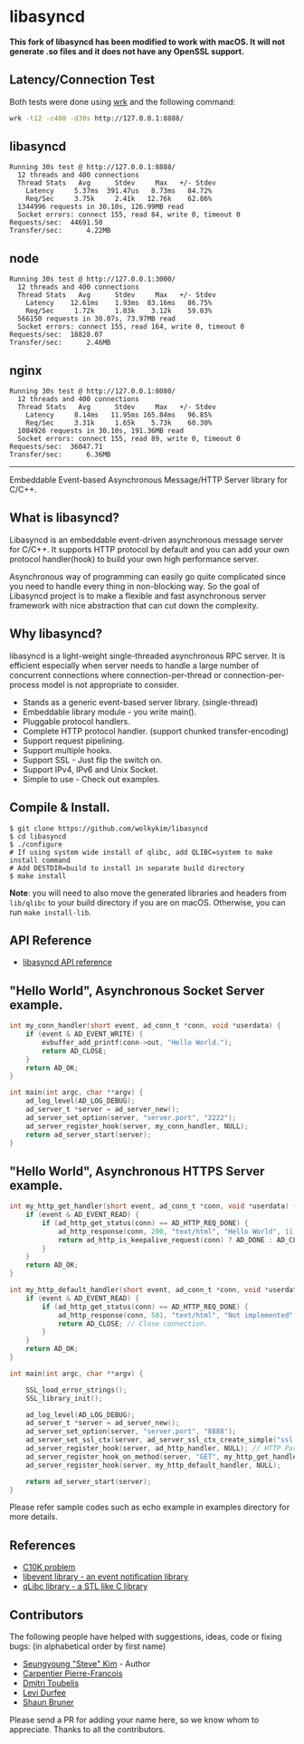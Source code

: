 libasyncd
=========


__This fork of libasyncd has been modified to work with macOS. It will not generate .so files and it does not have any OpenSSL support.__


## Latency/Connection Test

Both tests were done using [wrk](https://github.com/wg/wrk) and the following command:

```bash
wrk -t12 -c400 -d30s http://127.0.0.1:8888/
```

libasyncd
---
```
Running 30s test @ http://127.0.0.1:8888/
  12 threads and 400 connections
  Thread Stats   Avg      Stdev     Max   +/- Stdev
    Latency     5.37ms  391.47us   8.73ms   84.72%
    Req/Sec     3.75k     2.41k   12.76k    62.86%
  1344996 requests in 30.10s, 126.99MB read
  Socket errors: connect 155, read 84, write 0, timeout 0
Requests/sec:  44691.50
Transfer/sec:      4.22MB
```

node
---
```
Running 30s test @ http://127.0.0.1:3000/
  12 threads and 400 connections
  Thread Stats   Avg      Stdev     Max   +/- Stdev
    Latency    12.61ms    1.93ms  83.16ms   86.75%
    Req/Sec     1.72k     1.03k    3.12k    59.03%
  566150 requests in 30.07s, 73.97MB read
  Socket errors: connect 155, read 164, write 0, timeout 0
Requests/sec:  18828.07
Transfer/sec:      2.46MB
```

nginx
---
```
Running 30s test @ http://127.0.0.1:8080/
  12 threads and 400 connections
  Thread Stats   Avg      Stdev     Max   +/- Stdev
    Latency     8.14ms   11.95ms 165.84ms   96.85%
    Req/Sec     3.31k     1.65k    5.73k    60.30%
  1084926 requests in 30.10s, 191.36MB read
  Socket errors: connect 155, read 89, write 0, timeout 0
Requests/sec:  36047.71
Transfer/sec:      6.36MB
```




---

Embeddable Event-based Asynchronous Message/HTTP Server library for C/C++.



## What is libasyncd?

Libasyncd is an embeddable event-driven asynchronous message server for C/C++.
It supports HTTP protocol by default and you can add your own protocol handler(hook)
to build your own high performance server.

Asynchronous way of programming can easily go quite complicated since you need to
handle every thing in non-blocking way. So the goal of Libasyncd project is
to make a flexible and fast asynchronous server framework with nice abstraction that
can cut down the complexity.

## Why libasyncd?

libasyncd is a light-weight single-threaded asynchronous RPC server. It is efficient
especially when server needs to handle a large number of concurrent connections where
connection-per-thread or connection-per-process model is not appropriate to consider.

* Stands as a generic event-based server library. (single-thread)
* Embeddable library module - you write main().
* Pluggable protocol handlers.
* Complete HTTP protocol handler. (support chunked transfer-encoding)
* Support request pipelining.
* Support multiple hooks.
* Support SSL - Just flip the switch on.
* Support IPv4, IPv6 and Unix Socket.
* Simple to use - Check out examples.

## Compile & Install.
```
$ git clone https://github.com/wolkykim/libasyncd
$ cd libasyncd
$ ./configure
# If using system wide install of qlibc, add QLIBC=system to make install command
# Add DESTDIR=build to install in separate build directory
$ make install
```

**Note**: you will need to also move the generated libraries and headers from `lib/qlibc` to your build directory if you are on macOS. Otherwise, you can run `make install-lib`.

## API Reference

* [libasyncd API reference](http://wolkykim.github.io/libasyncd/doc/html/globals_func.html)

## "Hello World", Asynchronous Socket Server example.
```c
int my_conn_handler(short event, ad_conn_t *conn, void *userdata) {
    if (event & AD_EVENT_WRITE) {
        evbuffer_add_printf(conn->out, "Hello World.");
        return AD_CLOSE;
    }
    return AD_OK;
}

int main(int argc, char **argv) {
    ad_log_level(AD_LOG_DEBUG);
    ad_server_t *server = ad_server_new();
    ad_server_set_option(server, "server.port", "2222");
    ad_server_register_hook(server, my_conn_handler, NULL);
    return ad_server_start(server);
}
```

## "Hello World", Asynchronous HTTPS Server example.
```c
int my_http_get_handler(short event, ad_conn_t *conn, void *userdata) {
    if (event & AD_EVENT_READ) {
        if (ad_http_get_status(conn) == AD_HTTP_REQ_DONE) {
            ad_http_response(conn, 200, "text/html", "Hello World", 11);
            return ad_http_is_keepalive_request(conn) ? AD_DONE : AD_CLOSE;
        }
    }
    return AD_OK;
}

int my_http_default_handler(short event, ad_conn_t *conn, void *userdata) {
    if (event & AD_EVENT_READ) {
        if (ad_http_get_status(conn) == AD_HTTP_REQ_DONE) {
            ad_http_response(conn, 501, "text/html", "Not implemented", 15);
            return AD_CLOSE; // Close connection.
        }
    }
    return AD_OK;
}

int main(int argc, char **argv) {

    SSL_load_error_strings();
    SSL_library_init();

    ad_log_level(AD_LOG_DEBUG);
    ad_server_t *server = ad_server_new();
    ad_server_set_option(server, "server.port", "8888");
    ad_server_set_ssl_ctx(server, ad_server_ssl_ctx_create_simple("ssl.cert", "ssl.pkey"));
    ad_server_register_hook(server, ad_http_handler, NULL); // HTTP Parser is also a hook.
    ad_server_register_hook_on_method(server, "GET", my_http_get_handler, NULL);
    ad_server_register_hook(server, my_http_default_handler, NULL);

    return ad_server_start(server);
}
```

Please refer sample codes such as echo example in examples directory for more details.

## References

* [C10K problem](http://en.wikipedia.org/wiki/C10k_problem)
* [libevent library - an event notification library](http://libevent.org/)
* [qLibc library - a STL like C library](http://wolkykim.github.io/qlibc/)

## Contributors

The following people have helped with suggestions, ideas, code or fixing bugs:
(in alphabetical order by first name)

* [Seungyoung "Steve" Kim](https://github.com/wolkykim) - Author
* [Carpentier Pierre-Francois](https://github.com/kakwa)
* [Dmitri Toubelis](https://github.com/dtoubelis)
* [Levi Durfee](https://github.com/levidurfee)
* [Shaun Bruner](https://github.com/spbruner)

Please send a PR for adding your name here, so we know whom to appreciate.
Thanks to all the contributors.
